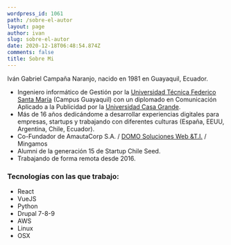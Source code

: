 ```yaml
---
wordpress_id: 1061
path: /sobre-el-autor
layout: page
author: ivan
slug: sobre-el-autor
date: 2020-12-18T06:48:54.874Z
comments: false
title: Sobre Mi
---
```

Iván Gabriel Campaña Naranjo, nacido en 1981 en Guayaquil, Ecuador.

* Ingeniero informático de Gestión por la [Universidad Técnica Federico Santa María](https://www.usm.cl/) (Campus Guayaquil) con un diplomado en Comunicación Aplicado a la Publicidad por la [Universidad Casa Grande](https://www.casagrande.edu.ec/).
* Más de 16 años dedicándome a desarrollar experiencias digitales para empresas, startups y trabajando con diferentes culturas (España, EEUU, Argentina, Chile, Ecuador).
* Co-Fundador de AmautaCorp S.A. / [DOMO Soluciones Web &T.I.](https://domo.ec/) / Mingamos
* Alumni de la generación 15 de Startup Chile Seed.
* Trabajando de forma remota desde 2016.

### Tecnologías con las que trabajo:

* React
* VueJS
* Python
* Drupal 7-8-9
* AWS
* Linux
* OSX
